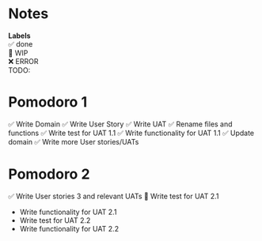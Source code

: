 # Notes

**Labels**  
✅ done  
🚧 WIP  
❌ ERROR  
TODO:

# Pomodoro 1

✅ Write Domain
✅ Write User Story
✅ Write UAT
✅ Rename files and functions
✅ Write test for UAT 1.1
✅ Write functionality for UAT 1.1
✅ Update domain
✅ Write more User stories/UATs

# Pomodoro 2

✅ Write User stories 3 and relevant UATs
🚧 Write test for UAT 2.1

- Write functionality for UAT 2.1
- Write test for UAT 2.2
- Write functionality for UAT 2.2
